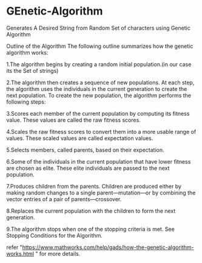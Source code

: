 # GEnetic-Algorithm
Generates A Desired String from Random Set of characters using Genetic Algorithm



Outline of the Algorithm
The following outline summarizes how the genetic algorithm works:

1.The algorithm begins by creating a random initial population.(in our case its the Set of strings)

2.The algorithm then creates a sequence of new populations. At each step, the algorithm uses the individuals in the current generation to create the next population. To create the new population, the algorithm performs the following steps:

3.Scores each member of the current population by computing its fitness value. These values are called the raw fitness scores.

4.Scales the raw fitness scores to convert them into a more usable range of values. These scaled values are called expectation values.

5.Selects members, called parents, based on their expectation.

6.Some of the individuals in the current population that have lower fitness are chosen as elite. These elite individuals are passed to the next population.

7.Produces children from the parents. Children are produced either by making random changes to a single parent—mutation—or by combining the vector entries of a pair of parents—crossover.

8.Replaces the current population with the children to form the next generation.

9.The algorithm stops when one of the stopping criteria is met. See Stopping Conditions for the Algorithm.

refer  "https://www.mathworks.com/help/gads/how-the-genetic-algorithm-works.html "  for more details.
